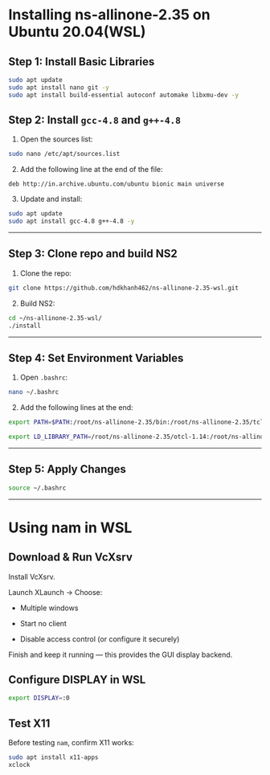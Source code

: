 # Installing ns-allinone-2.35 on Ubuntu 20.04(WSL)

## Step 1: Install Basic Libraries

```bash
sudo apt update
sudo apt install nano git -y
sudo apt install build-essential autoconf automake libxmu-dev -y

```

## Step 2: Install `gcc-4.8` and `g++-4.8`

1. Open the sources list:

```bash
sudo nano /etc/apt/sources.list

```

2. Add the following line at the end of the file:

```
deb http://in.archive.ubuntu.com/ubuntu bionic main universe
```

3. Update and install:

```bash
sudo apt update 
sudo apt install gcc-4.8 g++-4.8 -y

```

---

## Step 3: Clone repo and build NS2

1. Clone the repo:

```bash
git clone https://github.com/hdkhanh462/ns-allinone-2.35-wsl.git

```

2. Build NS2:

```bash
cd ~/ns-allinone-2.35-wsl/ 
./install

```

---


## Step 4: Set Environment Variables

1. Open `.bashrc`:

```bash
nano ~/.bashrc

```

2. Add the following lines at the end:

```bash
export PATH=$PATH:/root/ns-allinone-2.35/bin:/root/ns-allinone-2.35/tcl8.5.10/unix:/root/ns-allinone-2.35/tk8.5.10/unix

export LD_LIBRARY_PATH=/root/ns-allinone-2.35/otcl-1.14:/root/ns-allinone-2.35/lib
```

---

## Step 5: Apply Changes

```bash
source ~/.bashrc

```

---

# Using nam in WSL

## Download & Run VcXsrv

Install VcXsrv.

Launch XLaunch → Choose:

- Multiple windows

- Start no client

- Disable access control (or configure it securely)

Finish and keep it running — this provides the GUI display backend.

## Configure DISPLAY in WSL

```bash
export DISPLAY=:0
```

## Test X11

Before testing `nam`, confirm X11 works:

```bash
sudo apt install x11-apps
xclock

```
